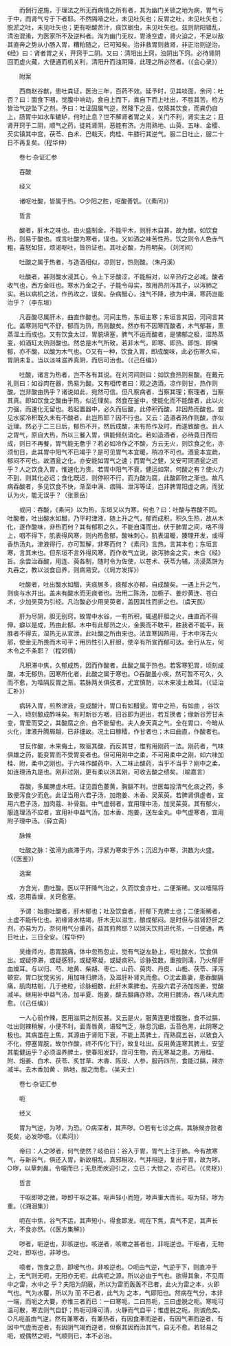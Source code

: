 <!-- { "loadSidebar": true } -->
　　而倒行逆施，于理法之所无而病情之所有者，其为幽门关锁之地为病，胃气亏于中，而肾气亏于下者耶。不然隔噎之吐，未见吐矢也；反胃之吐，未见吐矢也；脱淤之吐，未见吐矢也；更有呕酸苦汁，痰饮蛔虫，未见吐矢也。兹则阴阳错乱，清浊混淆，为医家所不及逆料者。洵为幽门无权，胃液空虚，肾火迫之，不足以敌其直奔之势从小肠入胃，糟粕随之，已可知矣。治非救胃则救肾，非正治则逆治。《经》曰：肾者胃之关，开窍于二阴。又曰：清阳出上窍，浊阴出下窍。必待肾阴回而虚火藏，大便通而机关利，清阳升而浊阴降，此理之所必然者。（《会心录》）

　　附案

　　西商赵谷猷，患吐粪证，医治三年，百药不效。延予时，见其啖面，余问：吐否？曰：面食下咽，觉腹中响动，食自上而下，粪自下而上吐出，不胜其苦。检方皆治气逆坠下之剂。予曰：吐证固属气逆，然降下之品，仅降其饮食，而粪仍自上，肠胃中如水车辘轳，何时止息？世不解肾者胃之关，关门不利，肾实主之；且肾开窍于二阴，顺气之药，徒耗肾阴，恶能有济。方用熟地、山萸、五味、金樱、芡实镇其中宫，茯苓、白术、巴戟天，肉桂、牛膝行其逆气。服二日吐止，服二十日不再复矣。（程华仲）

　　卷七·杂证汇参

　　吞酸

　　经义

　　诸呕吐酸，皆属于热。○少阳之胜，呕酸善饥。（《素问》）

　　哲言

　　酸者，肝木之味也。由火盛制金，不能平木，则肝木自甚，故为酸。如饮食热，则易于酸也。或言吐酸为寒者，误也。又如酒之味苦性热，饮之则令人色赤气粗，喜怒如狂，烦渴呕吐，皆热证也。其吐必酸，为热明矣。（刘河间）

　　吐酸之属于热者，与造酒相似，凉则甘，热则酸。（朱丹溪）

　　吐酸者，甚则酸水浸其心，令上下牙酸涩，不能相对，以辛热疗之必减。酸者收气也，西方金旺也。寒水乃金之子，子能令母实，故用热剂泻其子，以泻肺之实。若以病机之法，作热攻之，误矣。杂病醋心，浊气不降，欲为中满，寒药岂能治乎？（李东垣）

　　凡吞酸尽属肝木，曲直作酸也。河间主热，东垣主寒；东垣言其因，河间言其化。盖寒则阳气不舒，郁而为热，热则酸矣。然亦有不因寒而酸者，木气郁甚，熏蒸湿土而成也。又有饮食太过，胃脘填塞，脾气不运而酸者，是怫郁之极，湿热蒸变，如酒缸太热则酸也。然总是木气所致，若非木气，即寒、即热、即饱、即怫郁，亦不酸，以酸为木气也。○又有一种，饮食入胃，即成酸味，此必伤寒久疟，胃阴未复。当以淡味滋养真阴，而后可治也。（《己任编》）

　　吐酸，诸言为热者，岂不各有其说。在刘河间则曰：如饮食热则易酸。在戴元礼则曰：如谷肉在器，热易为酸。又有相传者曰：观之造酒，凉作则甘，热作则酸。岂非酸由热乎？诸说如此，宛然可信。但凡察病者，当察其理；察理者，当察其真。即如饮食之酸由乎热，似近理矣。然食在釜中，使能化而不能酸者，此以火力强，而速化无留也。若起置器中，必久而后酸，此停积而酸，非因热而酸也。尝见水浆冷积既久未有不酸者，此岂热耶？因不行也。又云：造酒者热作则酸，亦似近理。然必于二三日后，郁热不开，然后成酸，未有热作及时，而遂致酸也。且人之胃气，原自大热，所以三餐入胃，俱能倾刻消化。若如造酒者，必待竟日而后成，则日不再餐，胃气能无惫乎？若必如冷作之不酸，方云无火，则饮食之化，亦须旬日，此其胃中阳气不已竭乎？是可见胃气本宜暖，稍凉不可也。酒瓮本宜疏，郁闷不可也。故酒瓮之化，亦安能如胃气之速；而胃气之健，又安可同酒瓮之迟乎？人之饮食入胃，惟速化为贵。若胃中阳气不衰，健运如常，何酸之有？使火力不到，则其化必迟；食化既迟，则停积不行，而为酸为腐，此酸即败之渐也。故凡病吞酸者，多见饮食不快，渐至中满、痞隔、泄泻等证，岂非脾胃阳虚之病，而犹认为火，能无误乎？（张景岳）

　　或问：吞酸，《素问》以为热，东垣又以为寒，何也？曰：吐酸与吞酸不同。吐酸者，吐出酸水如醋，乃平时津液，随上升之气，郁而成积，积久生热，故从木化，遂作酸味，非热而何？其有郁积之久，不能自涌而出，伏于肺胃之间，咯不得上，咽不得下，肌表得风寒，则内热愈郁，酸味刺心，肌表温暖，腠理开发，或得香热汤丸，津液得行，亦可暂解，非寒而何？《素问》言热，言其本也；东垣言寒，言其末也。但东垣不言外得风寒，而作收气立说，欲泻肺金之实，未合《经》旨。余尝治吞酸，用连、萸各制，随时令为佐使，以苍术、茯苓为辅，汤浸蒸饼为丸吞之，教以淡食自养，则病易安。（《局方发挥》）

　　吐酸者，吐出酸水如醋，夹痰居多，痰郁水亦郁，自成酸矣。一遇上升之气，则痰与水并出。盖未有酸水而无痰者也。治用二陈汤，加栀子、姜炒黄连、苍白术，少加吴萸为引经。凡治酸必少用吴萸者，盖因其性而折之也。（虞天民）

　　肝为尽阴，胆无别窍，故胃中水谷，一有所积，辄遏肝胆之火，曲直而不得伸，癖以是成，热由此郁。木中有此郁热之火，金畏而不敢平，胜我者不能平，我胜者不得去，湿热无从宣泄，此吐酸之所由来也。法宜寒因热用，于木中泻去火邪，使金无所畏而木可平；用热性引入肝胆，使辛有所宣而郁可达。金行从左，何木令之不条耶？（程郊倩）

　　凡积滞中焦，久郁成热，因而作酸者，此酸之属于热也。若客寒犯胃，顷刻成酸，本无郁热，因寒所化者，此酸之属于寒也。○吞酸虽小疾，然可暂不可久，久而不愈，为噎隔反胃之渐。若脉两关俱弦者，尤宜慎防，以木来凌土故耳。（《证治汇补》）

　　病转入胃，煎熬津液，变成酸汁，胃口有如醋瓮。胃中之热，有如曲 ，谷饮一入，顷刻酿成酢味矣。有时新谷方咽，旧谷即为迸出，若互换者；缘新谷芳甘未变，胃爱而受之，其酸腐之余，自不能留也。夫人身天真之气，全在胃口，今暗从火化，津液升腾屑越，已非细故。况土曰稼穑，作甘者也；木曰曲直，作酸者也。

　　甘反作酸，木来侮土，故驱其酸，而反其甘，惟有用刚药一法。刚药者，气味俱雄之药，能变胃而不受胃变者也。但可用刚中之柔，不可用柔中之刚，如六味加桂、附，柔中之刚也。于六味作酸药中，入二味止酸药，当乎不当乎？刚中之柔，如连理汤丸是也。刚非过刚，更有柔以济其刚，可收去酸之绩矣。（喻嘉言）

　　吞酸，多属脾虚木旺。证见面色萎黄，胸膈不利。世医每投清气化痰之药，多致便泻食少而危。此证当用六君子汤，加炮姜、木香、吴茱萸。若脾肾俱虚者，宜用六君子汤，加肉蔻、补骨脂。中气虚弱者，宜用理中汤，加吴茱萸。其有郁火，服连理汤不应者，宜用补中益气汤，加木香、炮姜，送左金丸。中气虚寒者，宜用附子理中汤。（薛立斋）

　　脉候

　　吐酸之脉：弦滑为痰滞于内，浮紧为寒束于外；沉迟为中寒，洪数为火盛。（《医鉴》）

　　选案

　　方含光，患吐酸。医以平肝降气治之，久而饮食亦吐，二便渐稀。又以噎隔将成，恣用香燥，关窍愈塞。

　　予谓：始患吐酸者，肝木郁也；吐及饮食者，肝郁下克脾土也；二便渐稀者，土虚不能传化也。初缘肾水枯竭，肝木无以滋生，酿成郁闷。是时但与滋肾舒肝之剂，亦易为力，奈何用气分重药，益其煎熬耶？以回天饮煎进代茶，一日便通，两日吐止，三日全安。（程华仲）

　　吴维师内，患胃脘痛，体中忽热忽止，觉有气逆左胁上，呕吐酸水，饮食俱出。或疑停滞，或疑感邪，或疑寒凝，或疑痰积。诊脉弦数，重按则濡，乃火郁肝血燥耳。与以归、芍、地黄、柴胡、枣仁、山药、萸肉、丹皮、山栀、茯苓、泽泻顿安。胃口犹觉劣劣，用加味归脾汤，及滋肝补肾丸而愈。○沈孟嘉妻，患吞酸膈痛，肌肉枯削，几于绝粒，诊脉细数，此肝木乘脾也。先投六君子汤加炮姜，觉酸减半。继用补中益气汤，加半夏、炮姜，酸去膈痛亦除。次用归脾汤，吞八味丸而愈。（《己任编》）

　　一人心前作辣，医用滋阴之剂反甚。又云是火，服黄连更增腹胀，食不过膈，吐出则辣稍解，小便不利，面青唇黄，语轻气乏，脉息沉细，舌苔色黑，此阴寒之极也。其病虽在上焦，其源由于肾阳下衰，不能上蒸脾土，而熟腐五谷，以致食入不化，停塞胃脘，故尔作酸，终不传化下行，故复吐出。反用黄连寒其脾土，安望其能健运乎？必须温养脾土，使春阳发舒，庶可生物，而无寒凝之患。方用桂、附、炮姜、白术、茯苓、炙甘草、木香、陈皮、人参，服药四剂，食能过膈，辣亦减半。去木香加黄 、熟地，服之而愈。（吴天士）

　　卷七·杂证汇参

　　呃

　　经义

　　胃为气逆，为哕，为恐。○病深者，其声哕。○若有七诊之病，其脉候亦败者死矣，必发哕噫。（《素问》）

　　帝曰：人之哕者，何气使然？岐伯曰：谷入于胃，胃气上注于肺。今有故寒气，与新谷气，俱还入胃，新故相乱，真邪相攻，气并相逆，复出于胃，故为哕。○哕，以草刺鼻，令嚏而已；无息而疾迎引之，立已；大惊之，亦可已。（《灵枢》）

　　哲言

　　干呕即哕之微，哕即干呕之甚。呕声轻小而短，哕声重大而长。呕为轻，哕为重。（《溯洄集》）

　　呃在中焦，谷气不运，其声短小，得食即发。呃在下焦，真气不足，其声长大，不食亦然。（《医方集解》）

　　哕者，呃逆也，非咳逆也。咳逆者，咳嗽之甚者也，非呃逆也。干呕者，无物之吐，即呕也，非哕也。

　　噫者，饱食之息，即嗳气也，非咳逆也。○呃由气逆，气逆于下，则直冲于上，无气则无呃，无阳亦无呃，此病呃之源，所以必由于气也。欲得其象，不见雨中之雷，水中之 乎？夫阳为阴蔽，所以为雷而轰轰不已者，此火为雷之本，火即气也。气为水覆，所以为 而 不已者，此气为 之本，气即阳也。然病在气分，本非一端，而呃之大要，亦惟三者而已：一曰寒呃，二曰热呃，三曰虚脱之呃。寒呃可温可散，寒去则气自舒；热呃可降可清，火静而气自平；惟虚脱之呃，则诚危矣。○凡呃虽由气逆，然有兼寒者，有兼热者，有因食滞而逆者，有因气滞而逆者，有因中气虚而逆者，有因阴气竭而逆者，但察其因而治其气，自无不愈。若轻易之呃，或偶然之呃，气顺则已，本不必治。

